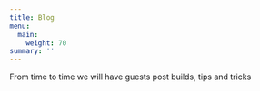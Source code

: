 ```yaml
---
title: Blog
menu:
  main:
    weight: 70
summary: ''    
---
```

From time to time we will have guests post builds, tips and tricks